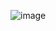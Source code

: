 ![image](https://github.com/thelinus1997/LallarnasPizza/assets/145985805/8dc21be4-9521-4bdb-a569-95baa16b3785)
